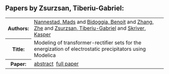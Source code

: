 <h2>Papers by Zsurzsan, Tiberiu-Gabriel:</h2>
<!-- Begin papers -->
<table>
<tr><th>Authors:</th><td>
<a href="../authors/author_174.html">Nannestad, Mads</a> and 
<a href="../authors/author_022.html">Bidoggia, Benoit</a> and 
<a href="../authors/author_263.html">Zhang, Zhe</a> and 
<a href="../authors/author_268.html">Zsurzsan, Tiberiu-Gabriel</a> and 
<a href="../authors/author_227.html">Skriver, Kasper</a>
</td></tr>
<tr><th>Title:  </th><td>Modeling of transformer-rectifier sets for the energization of electrostatic precipitators using Modelica</td></tr>
<tr><th>Paper:  </th><td><a href="../abstracts/Modelica2019abstract2D2.pdf">abstract</a>&nbsp;&nbsp;<a href="../papers/Modelica2019paper2D2.pdf">full paper</a></td></tr>
</table>
<br>
<!-- End papers -->
